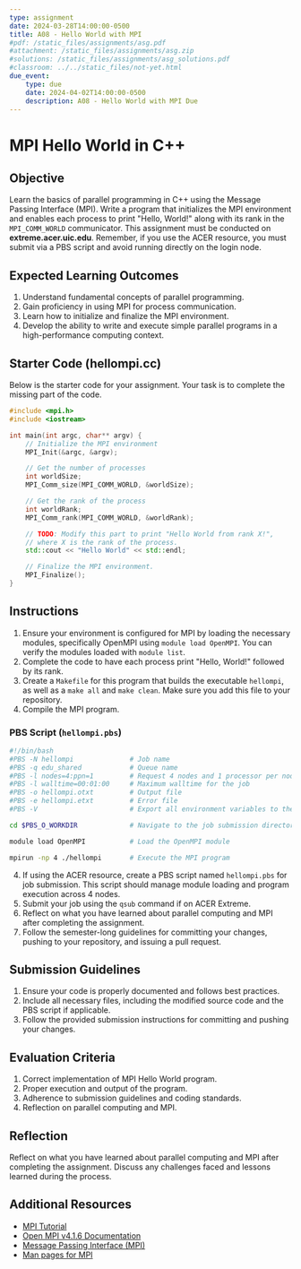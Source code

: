 ```yaml
---
type: assignment
date: 2024-03-28T14:00:00-0500
title: A08 - Hello World with MPI
#pdf: /static_files/assignments/asg.pdf
#attachment: /static_files/assignments/asg.zip
#solutions: /static_files/assignments/asg_solutions.pdf
#classroom: ../../static_files/not-yet.html
due_event: 
    type: due
    date: 2024-04-02T14:00:00-0500
    description: A08 - Hello World with MPI Due
---
```

# MPI Hello World in C++

## Objective
Learn the basics of parallel programming in C++ using the Message Passing Interface (MPI). Write a program that initializes the MPI environment and enables each process to print "Hello, World!" along with its rank in the `MPI_COMM_WORLD` communicator. This assignment must be conducted on **extreme.acer.uic.edu**. Remember, if you use the ACER resource, you must submit via a PBS script and avoid running directly on the login node.

## Expected Learning Outcomes
1. Understand fundamental concepts of parallel programming.
2. Gain proficiency in using MPI for process communication.
3. Learn how to initialize and finalize the MPI environment.
4. Develop the ability to write and execute simple parallel programs in a high-performance computing context.

## Starter Code (hellompi.cc)
Below is the starter code for your assignment. Your task is to complete the missing part of the code.

```c++
#include <mpi.h>
#include <iostream>

int main(int argc, char** argv) {
    // Initialize the MPI environment
    MPI_Init(&argc, &argv);

    // Get the number of processes
    int worldSize;
    MPI_Comm_size(MPI_COMM_WORLD, &worldSize);

    // Get the rank of the process
    int worldRank;
    MPI_Comm_rank(MPI_COMM_WORLD, &worldRank);

    // TODO: Modify this part to print "Hello World from rank X!",
    // where X is the rank of the process.
    std::cout << "Hello World" << std::endl;

    // Finalize the MPI environment.
    MPI_Finalize();
}
```

## Instructions

1. Ensure your environment is configured for MPI by loading the necessary modules, specifically OpenMPI using `module load OpenMPI`. You can verify the modules loaded with `module list`.
2. Complete the code to have each process print "Hello, World!" followed by its rank.
3. Create a `Makefile` for this program that builds the executable `hellompi`, as well as a `make all` and `make clean`. Make sure you add this file to your repository.
4. Compile the MPI program. 

### PBS Script (`hellompi.pbs`)

```bash
#!/bin/bash
#PBS -N hellompi              # Job name
#PBS -q edu_shared            # Queue name
#PBS -l nodes=4:ppn=1         # Request 4 nodes and 1 processor per node
#PBS -l walltime=00:01:00     # Maximum walltime for the job
#PBS -o hellompi.otxt         # Output file
#PBS -e hellompi.etxt         # Error file
#PBS -V                       # Export all environment variables to the job

cd $PBS_O_WORKDIR             # Navigate to the job submission directory

module load OpenMPI           # Load the OpenMPI module

mpirun -np 4 ./hellompi       # Execute the MPI program
```

4. If using the ACER resource, create a PBS script named `hellompi.pbs` for job submission. This script should manage module loading and program execution across 4 nodes.
5. Submit your job using the `qsub` command if on ACER Extreme.
6. Reflect on what you have learned about parallel computing and MPI after completing the assignment.
7. Follow the semester-long guidelines for committing your changes, pushing to your repository, and issuing a pull request.

## Submission Guidelines

1. Ensure your code is properly documented and follows best practices.
2. Include all necessary files, including the modified source code and the PBS script if applicable.
3. Follow the provided submission instructions for committing and pushing your changes.

## Evaluation Criteria

1. Correct implementation of MPI Hello World program.
2. Proper execution and output of the program.
3. Adherence to submission guidelines and coding standards.
4. Reflection on parallel computing and MPI.

## Reflection

Reflect on what you have learned about parallel computing and MPI after completing the assignment. Discuss any challenges faced and lessons learned during the process.

## Additional Resources

- [MPI Tutorial](https://mpitutorial.com/tutorials/)
- [Open MPI v4.1.6 Documentation](https://www.open-mpi.org/doc/current/)
- [Message Passing Interface (MPI)](https://computing.llnl.gov/tutorials/mpi/)
- [Man pages for MPI](https://www.mpich.org/static/docs/latest/)

